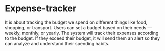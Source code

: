 # Expense-tracker
It is about tracking the budget we spend on different things like food, shopping, or transport.
Users can set a budget based on their needs — weekly, monthly, or yearly.
The system will track their expenses according to the budget.
If they exceed their budget, it will send them an alert so they can analyze and understand their spending habits.
